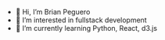 - 👋 Hi, I’m Brian Peguero
- 👀 I’m interested in fullstack development
- 🌱 I’m currently learning Python, React, d3.js

<!---
BrianPeguero-mmc/BrianPeguero-mmc is a ✨ special ✨ repository because its `README.md` (this file) appears on your GitHub profile.
You can click the Preview link to take a look at your changes.
--->

